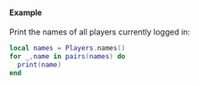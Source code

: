 #### Example
Print the names of all players currently logged in:
```lua
local names = Players.names()
for _,name in pairs(names) do
  print(name)
end
```
